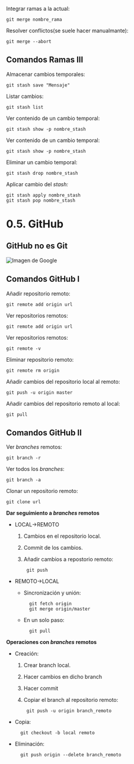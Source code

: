 Integrar ramas a la actual:

	git merge nombre_rama

Resolver conflictos(se suele hacer manualmante):

	git merge --abort

## Comandos Ramas III

Almacenar cambios temporales:

	git stash save "Mensaje"

Listar cambios:

	git stash list

Ver contenido de un cambio temporal:

	git stash show -p nombre_stash

Ver contenido de un cambio temporal:

	git stash show -p nombre_stash

Eliminar un cambio temporal:

	git stash drop nombre_stash

Aplicar cambio del *stash:*

	git stash apply nombre_stash
	git stash pop nombre_stash

# 0.5. GitHub

## GitHub no es Git

![Imagen de Google](http://1.bp.blogspot.com/-WY2YpNr3W6g/UY6tZAc-H3I/AAAAAAAABLY/xJ9x3wIY8V8/s1600/Github2.png)

## Comandos GitHub I

Añadir repositorio remoto:

	git remote add origin url

Ver repositorios remotos:

	git remote add origin url

Ver repositorios remotos:

	git remote -v 

Eliminar repositorio remoto:

	git remote rm origin

Añadir cambios del repositorio local al remoto:

	git push -u origin master

Añadir cambios del repositorio remoto al local:

	git pull

## Comandos GitHub II

Ver *branches* remotos:

	git branch -r

Ver todos los *branches*:

	git branch -a 

Clonar un repositorio remoto:

	git clone url

**Dar seguimiento a *branches* remotos**

* LOCAL->REMOTO

	1. Cambios en el repositorio local.
	2. Commit de los cambios.
	3. Añadir cambios a repostorio remoto:
	
			git push
		
* REMOTO->LOCAL
	
	* Sincronización y unión:
	
			git fetch origin
			git merge origin/master


	* En un solo paso:
	
			git pull

**Operaciones con *branches* remotos**

* Creación:
	1. Crear branch local.
	2. Hacer cambios en dicho branch
	3. Hacer commit
	4. Copiar el branch al repositorio remoto:
		
			git push -u origin branch_remoto

* Copia:
		
		git checkout -b local remoto

* Eliminación:
		
		git push origin --delete branch_remoto


		

